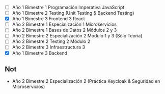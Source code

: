 - [ ] Año 1 Bimestre 1 Programación Imperativa JavaScript
- [ ] Año 1 Bimestre 2 Testing (Unit Testing & Backend Testing)
- [x] Año 1 Bimestre 3 Frontend 3 React
- [ ] Año 2 Bimestre 1 Especialización 1 Microservicios
- [ ] Año 2 Bimestre 1 Bases de Datos 2 Módulos 2 y 3
- [ ] Año 2 Bimestre 2 Especialización 2 Módulo 1 y 3 (Sólo Teoría)
- [ ] Año 2 Bimestre 2 Testing 2 Módulo 2
- [ ] Año 2 Bimestre 3 Infraestructura 3
- [x] Año 1 Bimestre 3 Backend
## Not
* Año 2 Bimestre 2 Especialización 2 (Práctica Keycloak & Seguridad en Microservicios)